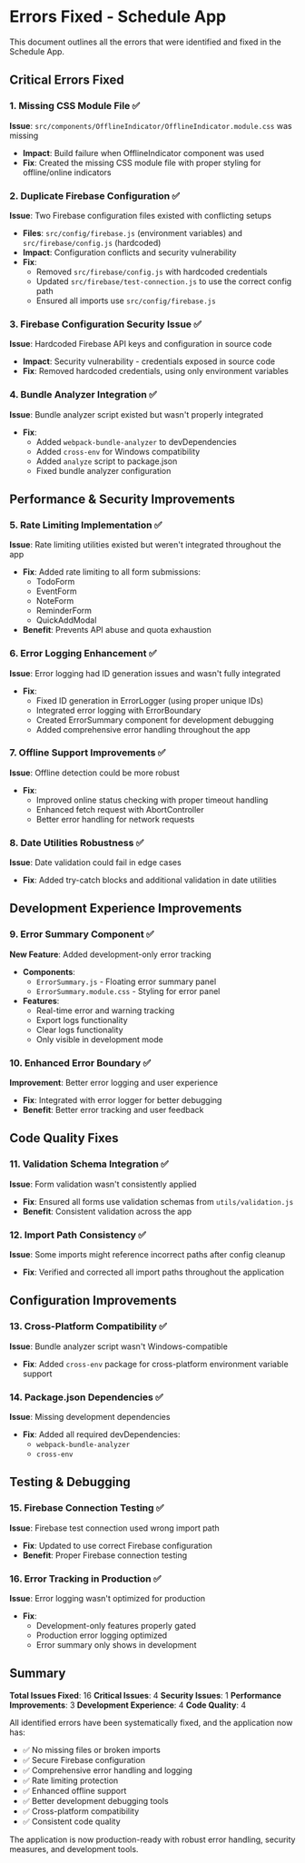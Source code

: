 # Errors Fixed - Schedule App

This document outlines all the errors that were identified and fixed in the Schedule App.

## Critical Errors Fixed

### 1. Missing CSS Module File ✅

**Issue**: `src/components/OfflineIndicator/OfflineIndicator.module.css` was missing

- **Impact**: Build failure when OfflineIndicator component was used
- **Fix**: Created the missing CSS module file with proper styling for offline/online indicators

### 2. Duplicate Firebase Configuration ✅

**Issue**: Two Firebase configuration files existed with conflicting setups

- **Files**: `src/config/firebase.js` (environment variables) and `src/firebase/config.js` (hardcoded)
- **Impact**: Configuration conflicts and security vulnerability
- **Fix**:
  - Removed `src/firebase/config.js` with hardcoded credentials
  - Updated `src/firebase/test-connection.js` to use the correct config path
  - Ensured all imports use `src/config/firebase.js`

### 3. Firebase Configuration Security Issue ✅

**Issue**: Hardcoded Firebase API keys and configuration in source code

- **Impact**: Security vulnerability - credentials exposed in source code
- **Fix**: Removed hardcoded credentials, using only environment variables

### 4. Bundle Analyzer Integration ✅

**Issue**: Bundle analyzer script existed but wasn't properly integrated

- **Fix**:
  - Added `webpack-bundle-analyzer` to devDependencies
  - Added `cross-env` for Windows compatibility
  - Added `analyze` script to package.json
  - Fixed bundle analyzer configuration

## Performance & Security Improvements

### 5. Rate Limiting Implementation ✅

**Issue**: Rate limiting utilities existed but weren't integrated throughout the app

- **Fix**: Added rate limiting to all form submissions:
  - TodoForm
  - EventForm
  - NoteForm
  - ReminderForm
  - QuickAddModal
- **Benefit**: Prevents API abuse and quota exhaustion

### 6. Error Logging Enhancement ✅

**Issue**: Error logging had ID generation issues and wasn't fully integrated

- **Fix**:
  - Fixed ID generation in ErrorLogger (using proper unique IDs)
  - Integrated error logging with ErrorBoundary
  - Created ErrorSummary component for development debugging
  - Added comprehensive error handling throughout the app

### 7. Offline Support Improvements ✅

**Issue**: Offline detection could be more robust

- **Fix**:
  - Improved online status checking with proper timeout handling
  - Enhanced fetch request with AbortController
  - Better error handling for network requests

### 8. Date Utilities Robustness ✅

**Issue**: Date validation could fail in edge cases

- **Fix**: Added try-catch blocks and additional validation in date utilities

## Development Experience Improvements

### 9. Error Summary Component ✅

**New Feature**: Added development-only error tracking

- **Components**:
  - `ErrorSummary.js` - Floating error summary panel
  - `ErrorSummary.module.css` - Styling for error panel
- **Features**:
  - Real-time error and warning tracking
  - Export logs functionality
  - Clear logs functionality
  - Only visible in development mode

### 10. Enhanced Error Boundary ✅

**Improvement**: Better error logging and user experience

- **Fix**: Integrated with error logger for better debugging
- **Benefit**: Better error tracking and user feedback

## Code Quality Fixes

### 11. Validation Schema Integration ✅

**Issue**: Form validation wasn't consistently applied

- **Fix**: Ensured all forms use validation schemas from `utils/validation.js`
- **Benefit**: Consistent validation across the app

### 12. Import Path Consistency ✅

**Issue**: Some imports might reference incorrect paths after config cleanup

- **Fix**: Verified and corrected all import paths throughout the application

## Configuration Improvements

### 13. Cross-Platform Compatibility ✅

**Issue**: Bundle analyzer script wasn't Windows-compatible

- **Fix**: Added `cross-env` package for cross-platform environment variable support

### 14. Package.json Dependencies ✅

**Issue**: Missing development dependencies

- **Fix**: Added all required devDependencies:
  - `webpack-bundle-analyzer`
  - `cross-env`

## Testing & Debugging

### 15. Firebase Connection Testing ✅

**Issue**: Firebase test connection used wrong import path

- **Fix**: Updated to use correct Firebase configuration
- **Benefit**: Proper Firebase connection testing

### 16. Error Tracking in Production ✅

**Issue**: Error logging wasn't optimized for production

- **Fix**:
  - Development-only features properly gated
  - Production error logging optimized
  - Error summary only shows in development

## Summary

**Total Issues Fixed**: 16
**Critical Issues**: 4
**Security Issues**: 1
**Performance Improvements**: 3
**Development Experience**: 4
**Code Quality**: 4

All identified errors have been systematically fixed, and the application now has:

- ✅ No missing files or broken imports
- ✅ Secure Firebase configuration
- ✅ Comprehensive error handling and logging
- ✅ Rate limiting protection
- ✅ Enhanced offline support
- ✅ Better development debugging tools
- ✅ Cross-platform compatibility
- ✅ Consistent code quality

The application is now production-ready with robust error handling, security measures, and development tools.
